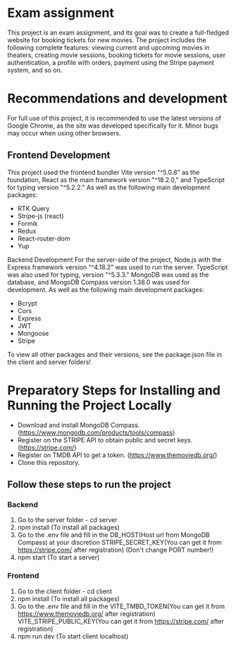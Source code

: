# Exam assignment

This project is an exam assignment, and its goal was to create a full-fledged website for booking tickets for new movies. The project includes the following complete features: viewing current and upcoming movies in theaters, creating movie sessions, booking tickets for movie sessions, user authentication, a profile with orders, payment using the Stripe payment system, and so on.

# Recommendations and development

For full use of this project, it is recommended to use the latest versions of Google Chrome, as the site was developed specifically for it. Minor bugs may occur when using other browsers.

## Frontend Development

This project used the frontend bundler Vite version "^5.0.8" as the foundation, React as the main framework version "^18.2.0," and TypeScript for typing version "^5.2.2."
As well as the following main development packages:

- RTK Query
- Stripe-js (react)
- Formik
- Redux
- React-router-dom
- Yup

Backend Development
For the server-side of the project, Node.js with the Express framework version "^4.18.2" was used to run the server. TypeScript was also used for typing, version "^5.3.3."
MongoDB was used as the database, and MongoDB Compass version 1.38.0 was used for development.
As well as the following main development packages:

- Bcrypt
- Cors
- Express
- JWT
- Mongoose
- Stripe

To view all other packages and their versions, see the package.json file in the client and server folders!

# Preparatory Steps for Installing and Running the Project Locally

- Download and install MongoDB Compass. (https://www.mongodb.com/products/tools/compass)
- Register on the STRIPE API to obtain public and secret keys. (https://stripe.com/)
- Register on TMDB API to get a token. (https://www.themoviedb.org/)
- Clone this repository.

## Follow these steps to run the project

### Backend

1. Go to the server folder - cd server
2. npm install (To install all packages)
3. Go to the .env file and fill in the
   DB_HOST(Host url from MongoDB Compass) at your discretion
   STRIPE_SECRET_KEY(You can get it from https://stripe.com/ after registration)
   (Don't change PORT number!)
4. npm start (To start a server)

### Frontend

1. Go to the client folder - cd client
2. npm install (To install all packages)
3. Go to the .env file and fill in the
   VITE_TMBD_TOKEN(You can get it from https://www.themoviedb.org/ after registration)
   VITE_STRIPE_PUBLIC_KEY(You can get it from https://stripe.com/ after registration)
4. npm run dev (To start client localhost)
